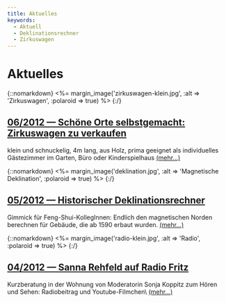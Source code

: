 ```yaml
---
title: Aktuelles
keywords:
  - Aktuell
  - Deklinationsrechner
  - Zirkuswagen
---
```


# Aktuelles

{::nomarkdown}
<%= margin_image('zirkuswagen-klein.jpg', :alt => 'Zirkuswagen', :polaroid => true) %>
{:/}

## [06/2012 — Schöne Orte selbstgemacht: Zirkuswagen zu verkaufen](/zirkuswagen/)

klein und schnuckelig, 4m lang, aus Holz, prima geeignet als individuelles Gästezimmer im Garten, Büro oder Kinderspielhaus
[(mehr...)](/zirkuswagen/)


{::nomarkdown}
<%= margin_image('deklination.jpg', :alt => 'Magnetische Deklination', :polaroid => true) %>
{:/}

## [05/2012 — Historischer Deklinationsrechner](/magnetische-deklination/)

Gimmick für Feng-Shui-KollegInnen: Endlich den magnetischen Norden berechnen für Gebäude, die ab 1590 erbaut wurden.
[(mehr...)](/magnetische-deklination/)

{::nomarkdown}
<%= margin_image('radio-klein.jpg', :alt => 'Radio', :polaroid => true) %>
{:/}

## [04/2012 — Sanna Rehfeld auf Radio Fritz](/fritz-wohnt/)

Kurzberatung in der Wohnung von Moderatorin Sonja Koppitz zum Hören und Sehen: Radiobeitrag und Youtube-Filmchen\\
[(mehr...)](/fritz-wohnt/)
